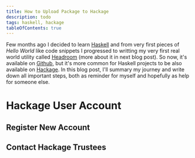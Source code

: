 ```yaml
---
title: How to Upload Package to Hackage
description: todo
tags: haskell, hackage
tableOfContents: true
---
```


Few months ago I decided to learn [Haskell][web:haskell] and from very first pieces of _Hello World_ like code snippets I progressed to writting my very first real world utility called [Headroom][github:headroom] (more about it in next blog post). So now, it's available on [Github][web:github], but it's more common for Haskell projects to be also available on [Hackage][web:hackage]. In this blog post, I'll summary my journey and write down all important steps, both as reminder for myself and hopefully as help for someone else.

<!-- MORE -->

# Hackage User Account
## Register New Account
## Contact Hackage Trustees

[github:headroom]: https://github.com/vaclavsvejcar/headroom
[web:github]: https://github.com
[web:hackage]: https://hackage.haskell.org
[web:haskell]: https://www.haskell.org